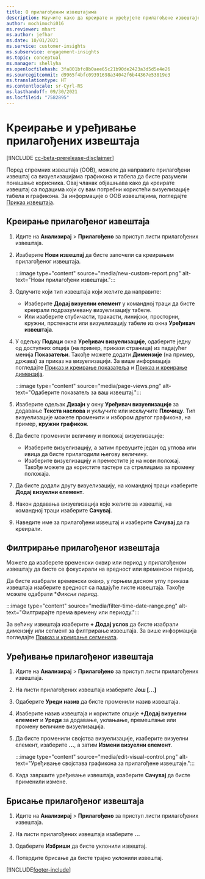 ```yaml
---
title: О прилагођеним извештајима
description: Научите како да креирате и уређујете прилагођене извештаје.
author: mochimochi016
ms.reviewer: mhart
ms.author: jefhar
ms.date: 10/01/2021
ms.service: customer-insights
ms.subservice: engagement-insights
ms.topic: conceptual
ms.manager: shellyha
ms.openlocfilehash: 3fa801bfc8b0aee65c21b90de2423a3d5d5e4e26
ms.sourcegitcommit: d9965f4bfc09391698a34042f6b44367e53819e3
ms.translationtype: HT
ms.contentlocale: sr-Cyrl-RS
ms.lasthandoff: 09/30/2021
ms.locfileid: "7582895"
---
```

# <a name="create-and-edit-custom-reports"></a>Креирање и уређивање прилагођених извештаја

[!INCLUDE [cc-beta-prerelease-disclaimer](includes/cc-beta-prerelease-disclaimer.md)]

Поред спремних извештаја (OOB), можете да направите прилагођени извештај са визуелизацијама графикона и табела да бисте разумели понашање корисника. Овај чланак објашњава како да креирате извештај са подацима који су вам потребни користећи визуелизације табела и графикона. За информације о OOB извештајима, погледајте [Приказ извештаја](view-reports.md).

## <a name="create-a-custom-report"></a>Креирање прилагођеног извештаја

1. Идите на **Анализирај** > **Прилагођено** за приступ листи прилагођених извештаја.

1. Изаберите **Нови извештај** да бисте започели са креирањем прилагођеног извештаја.

   :::image type="content" source="media/new-custom-report.png" alt-text="Нови прилагођени извештаји.":::

1. Одлучите који тип извештаја који желите да направите:

    - Изаберите **Додај визуелни елемент** у командној траци да бисте креирали подразумевану визуелизацију табеле.
    - Или изаберите стубичасти, тракасти, линијски, просторни, кружни, прстенасти или визуелизацију табеле из окна **Уређивач извештаја**.

1. У одељку **Подаци** окна **Уређивач визуелизације**, одаберите једну од доступних опција (на пример, прикази страница) из падајућег менија **Показатељи**. Такође можете додати **Димензије** (на пример, држава) за приказ на визуелизацији. За више информација погледајте [Приказ и креирање показатеља](metrics.md) и [Приказ и креирање димензија](dimensions.md).

   :::image type="content" source="media/page-views.png" alt-text="Одаберите показатељ за ваш извештај.":::

1. Изаберите одељак **Дизајн** у окну **Уређивач визуелизације** за додавање **Текста наслова** и укључите или искључите **Плочицу**.  Тип визуелизације можете променити и избором другог графикона, на пример, **кружни графикон**.

1. Да бисте променили величину и положај визуелизације:
   - Изаберите визуелизацију, а затим превуците један од углова или ивица да бисте прилагодили његову величину.
   - Изаберите визуелизацију и преместите је на нови положај. Такође можете да користите тастере са стрелицама за промену положаја.
1. Да бисте додали другу визуелизацију, на командној траци изаберите **Додај визуелни елемент**.
1. Након додавања визуелизација које желите за извештај, на командној траци изаберите **Сачувај**.

1. Наведите име за прилагођени извештај и изаберите **Сачувај** да га креирали.
 
## <a name="filter-a-custom-report"></a>Филтрирање прилагођеног извештаја

Можете да изаберете временски оквир или период у прилагођеном извештају да бисте се фокусирали на вредност или временски период.

Да бисте изабрали временски оквир, у горњем десном углу приказа извештаја изаберите вредност са падајуће листе извештаја. Такође можете одабрати **Фиксни период*.

:::image type="content" source="media/filter-time-date-range.png" alt-text="Филтрирајте према времену или периоду.":::

За већину извештаја изаберите **+ Додај услов** да бисте изабрали димензију или сегмент за филтрирање извештаја. За више информација погледајте [Приказ и креирање сегмената](segments.md).

## <a name="edit-a-custom-report"></a>Уређивање прилагођеног извештаја

1. Идите на **Анализирај** > **Прилагођено** за приступ листи прилагођених извештаја.

1. На листи прилагођених извештаја изаберите **Још [...]** 

1. Одаберите **Уреди назив** да бисте променили назив извештаја.

1. Изаберите назив извештаја и користите опције **+Додај визуелни елемент** и **Уреди** за додавање, уклањање, премештање или промену величине визуелизација.

1. Да бисте променили својства визуелизације, изаберите визуелни елемент, изаберите **...**, а затим **Измени визуелни елемент**.

   :::image type="content" source="media/edit-visual-control.png" alt-text="Уређивање својстава графикона за прилагођене извештаје.":::

1. Када завршите уређивање извештаја, изаберите **Сачувај** да бисте применили измене. 

## <a name="delete-a-custom-report"></a>Брисање прилагођеног извештаја

1. Идите на **Анализирај** > **Прилагођено** за приступ листи прилагођених извештаја.

1. На листи прилагођених извештаја изаберите **...**

1. Одаберите **Избриши** да бисте уклонили извештај.

1. Потврдите брисање да бисте трајно уклонили извештај.


[!INCLUDE[footer-include](../includes/footer-banner.md)]
